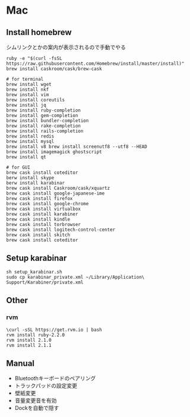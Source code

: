 # Mac

## Install homebrew
シムリンクとかの案内が表示されるので手動でやる
```shell
ruby -e "$(curl -fsSL https://raw.githubusercontent.com/Homebrew/install/master/install)"
brew install caskroom/cask/brew-cask

# for terminal
brew install wget
brew install nkf
brew install vim
brew install coreutils
brew install jq
brew install ruby-completion
brew install gem-completion
brew install bundler-completion
brew install rake-completion
brew install rails-completion
brew install redis
brew install mysql
brew install v8 brew install screenutf8 --utf8 --HEAD
brew install imagemagick ghostscript
brew install qt

# for GUI
brew cask install coteditor
berw install skype
berw install karabinar
brew cask install Caskroom/cask/xquartz
brew cask install google-japanese-ime
brew cask install firefox
brew cask install google-chrome
brew cask install virtualbox
brew cask install karabiner
brew cask install kindle
brew cask install torbrowser
brew cask install logitech-control-center
brew cask install skitch
brew cask install coteditor
```

## Setup karabinar
```shell
sh setup_karabinar.sh
sudo cp karabinar_private.xml ~/Library/Application\ Support/Karabiner/private.xml
```

## Other
### rvm
```shell
\curl -sSL https://get.rvm.io | bash
rvm install ruby-2.2.0
rvm install 2.1.0
rvm install 2.1.1
```

## Manual

* Bluetoothキーボードのペアリング
* トラックパッドの設定変更
* 壁紙変更
* 音量変更音を有効
* Dockを自動で隠す
